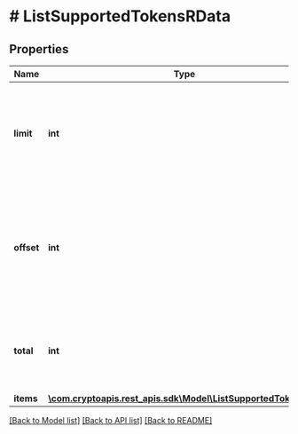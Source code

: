 # # ListSupportedTokensRData

## Properties

Name | Type | Description | Notes
------------ | ------------- | ------------- | -------------
**limit** | **int** | Defines how many items should be returned in the response per page basis. |
**offset** | **int** | The starting index of the response items, i.e. where the response should start listing the returned items. |
**total** | **int** | Defines the total number of items returned in the response. |
**items** | [**\com.cryptoapis.rest_apis.sdk\Model\ListSupportedTokensRI[]**](ListSupportedTokensRI.md) |  |

[[Back to Model list]](../../README.md#models) [[Back to API list]](../../README.md#endpoints) [[Back to README]](../../README.md)
